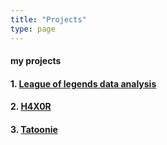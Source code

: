 ```yaml
---
title: "Projects"
type: page
---
```



#### my projects

#### 1. [League of legends data analysis](/projects/LDA/)
#### 2. [H4X0R](/projects/H4X0R/)
#### 3. [Tatoonie](/projects/Tatoonie/)
